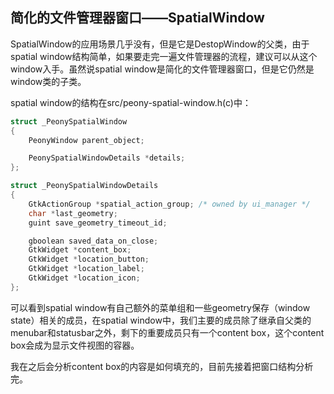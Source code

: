 ## 简化的文件管理器窗口——SpatialWindow

SpatialWindow的应用场景几乎没有，但是它是DestopWindow的父类，由于spatial window结构简单，如果要走完一遍文件管理器的流程，建议可以从这个window入手。虽然说spatial window是简化的文件管理器窗口，但是它仍然是window类的子类。

spatial window的结构在src/peony-spatial-window.h\(c\)中：

```c
struct _PeonySpatialWindow
{
    PeonyWindow parent_object;

    PeonySpatialWindowDetails *details;
};
```

```c
struct _PeonySpatialWindowDetails
{
    GtkActionGroup *spatial_action_group; /* owned by ui_manager */
    char *last_geometry;
    guint save_geometry_timeout_id;

    gboolean saved_data_on_close;
    GtkWidget *content_box;
    GtkWidget *location_button;
    GtkWidget *location_label;
    GtkWidget *location_icon;
};
```

可以看到spatial window有自己额外的菜单组和一些geometry保存（window state）相关的成员，在spatial window中，我们主要的成员除了继承自父类的menubar和statusbar之外，剩下的重要成员只有一个content box，这个content box会成为显示文件视图的容器。

我在之后会分析content box的内容是如何填充的，目前先接着把窗口结构分析完。

